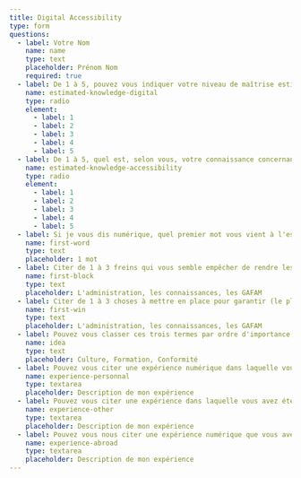 ```yaml
---
title: Digital Accessibility
type: form
questions:
  - label: Votre Nom
    name: name
    type: text
    placeholder: Prénom Nom
    required: true
  - label: De 1 à 5, pouvez vous indiquer votre niveau de maîtrise estimé des outils du numérique ?
    name: estimated-knowledge-digital
    type: radio
    element:
      - label: 1
      - label: 2
      - label: 3
      - label: 4
      - label: 5
  - label: De 1 à 5, quel est, selon vous, votre connaissance concernant l'accessibilité numérique ?
    name: estimated-knowledge-accessibility
    type: radio
    element:
      - label: 1
      - label: 2
      - label: 3
      - label: 4
      - label: 5
  - label: Si je vous dis numérique, quel premier mot vous vient à l'esprit ?
    name: first-word
    type: text
    placeholder: 1 mot
  - label: Citer de 1 à 3 freins qui vous semble empêcher de rendre les outils numériques plus inclusifs
    name: first-block
    type: text
    placeholder: L'administration, les connaissances, les GAFAM
  - label: Citer de 1 à 3 choses à mettre en place pour garantir (le plus possible) de prendre en compte les sujets d'inclusion
    name: first-win
    type: text
    placeholder: L'administration, les connaissances, les GAFAM
  - label: Pouvez vous classer ces trois termes par ordre d'importance, dans le cadre d'une politique de transformation (numérique) ?
    name: idea
    type: text
    placeholder: Culture, Formation, Conformité
  - label: Pouvez vous citer une expérience numérique dans laquelle vous avez été bloqué et qui vous a donné l'impression d'être discriminé ?
    name: experience-personnal
    type: textarea
    placeholder: Description de mon expérience
  - label: Pouvez vous citer une expérience dans laquelle vous avez été témoin d'une personne bloquée et qui vous a donné l'impression que cette personne était discriminé ?
    name: experience-other
    type: textarea
    placeholder: Description de mon expérience
  - label: Pouvez vous nous citer une expérience numérique que vous avez vécu dans des pays autre que la France, si possible hors d'Europe ?
    name: experience-abroad
    type: textarea
    placeholder: Description de mon expérience
---
```

